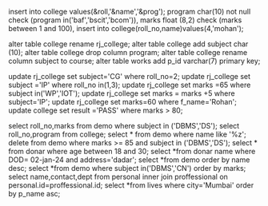 insert into college values(&roll,'&name','&prog');
program char(10) not null check (program in('baf','bscit','bcom')),
marks float (8,2) check (marks between 1 and 100),
insert into college(roll_no,name)values(4,'mohan');

alter table college rename rj_college;
alter table college add subject char (10);
alter table college drop column program;
alter table college rename column subject to course;
alter table works add p_id varchar(7) primary key;

update rj_college set subject='CG' where roll_no=2;
update rj_college set subject ='IP' where roll_no in(1,3);
update rj_college set marks =65 where subject in('WP','IOT');
update rj_college set marks = marks +5 where subject='IP';
update rj_college set marks=60 where f_name='Rohan';
update college set result ='PASS' where marks > 80;

select roll_no,marks from demo where subject in ('DBMS','DS');
select roll_no,program from college;
select * from demo where name like '%z';
delete from demo where marks >= 85 and subject in ('DBMS','DS');
select * from donar where age between 18 and 30;
select *from donar name where DOD= 02-jan-24 and address='dadar';
select *from demo order by name desc;
select *from demo where subject in('DBMS','CN') order by marks;
select name,contact,dept from personal inner join  proffessional on personal.id=proffessional.id;
select *from lives where city='Mumbai' order by p_name asc;


